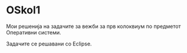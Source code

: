 ﻿# OSkol1
Мои решенија на задачите за вежби за прв колоквиум по предметот Оперативни системи.

Задачите се решавани со Eclipse.
